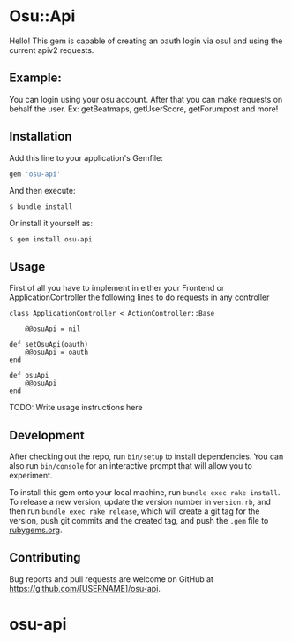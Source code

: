 # Osu::Api

Hello! This gem is capable of creating an oauth login via osu! and using the current apiv2 requests. 

## Example:

You can login using your osu account. 
After that you can make requests on behalf the user.
Ex: getBeatmaps, getUserScore, getForumpost and more!

## Installation

Add this line to your application's Gemfile:

```ruby
gem 'osu-api'
```

And then execute:

    $ bundle install

Or install it yourself as:

    $ gem install osu-api

## Usage
First of all you have to implement in either your Frontend or ApplicationController the following lines to do requests in any controller

    class ApplicationController < ActionController::Base
    
        @@osuApi = nil

    def setOsuApi(oauth)
        @@osuApi = oauth 
    end

    def osuApi
        @@osuApi
    end
    
TODO: Write usage instructions here

## Development

After checking out the repo, run `bin/setup` to install dependencies. You can also run `bin/console` for an interactive prompt that will allow you to experiment.

To install this gem onto your local machine, run `bundle exec rake install`. To release a new version, update the version number in `version.rb`, and then run `bundle exec rake release`, which will create a git tag for the version, push git commits and the created tag, and push the `.gem` file to [rubygems.org](https://rubygems.org).

## Contributing

Bug reports and pull requests are welcome on GitHub at https://github.com/[USERNAME]/osu-api.
# osu-api
